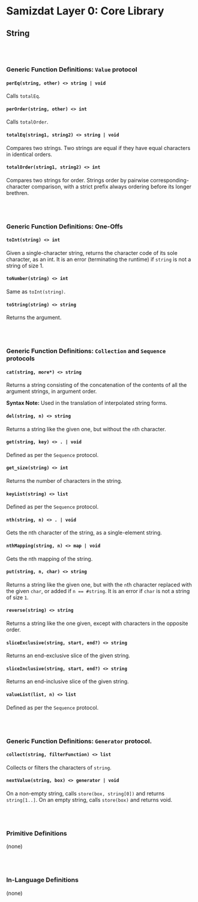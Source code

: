 Samizdat Layer 0: Core Library
==============================

String
------

<br><br>
### Generic Function Definitions: `Value` protocol

#### `perEq(string, other) <> string | void`

Calls `totalEq`.

#### `perOrder(string, other) <> int`

Calls `totalOrder`.

#### `totalEq(string1, string2) <> string | void`

Compares two strings. Two strings are equal if they have equal characters in
identical orders.

#### `totalOrder(string1, string2) <> int`

Compares two strings for order. Strings order by pairwise
corresponding-character comparison, with a strict prefix always ordering
before its longer brethren.

<br><br>
### Generic Function Definitions: One-Offs

#### `toInt(string) <> int`

Given a single-character string, returns the character code
of its sole character, as an int. It is an error (terminating
the runtime) if `string` is not a string of size 1.

#### `toNumber(string) <> int`

Same as `toInt(string)`.

#### `toString(string) <> string`

Returns the argument.


<br><br>
### Generic Function Definitions: `Collection` and `Sequence` protocols

#### `cat(string, more*) <> string`

Returns a string consisting of the concatenation of the contents
of all the argument strings, in argument order.

**Syntax Note:** Used in the translation of interpolated string forms.

#### `del(string, n) <> string`

Returns a string like the given one, but without the `n`th character.

#### `get(string, key) <> . | void`

Defined as per the `Sequence` protocol.

#### `get_size(string) <> int`

Returns the number of characters in the string.

#### `keyList(string) <> list`

Defined as per the `Sequence` protocol.

#### `nth(string, n) <> . | void`

Gets the nth character of the string, as a single-element string.

#### `nthMapping(string, n) <> map | void`

Gets the nth mapping of the string.

#### `put(string, n, char) <> string`

Returns a string like the given one, but with the `n`th character replaced
with the given `char`, or added if `n == #string`. It is an error
if `char` is not a string of size `1`.

#### `reverse(string) <> string`

Returns a string like the one given, except with characters in the opposite
order.

#### `sliceExclusive(string, start, end?) <> string`

Returns an end-exclusive slice of the given string.

#### `sliceInclusive(string, start, end?) <> string`

Returns an end-inclusive slice of the given string.

#### `valueList(list, n) <> list`

Defined as per the `Sequence` protocol.


<br><br>
### Generic Function Definitions: `Generator` protocol.

#### `collect(string, filterFunction) <> list`

Collects or filters the characters of `string`.

#### `nextValue(string, box) <> generator | void`

On a non-empty string, calls `store(box, string[0])` and returns
`string[1..]`. On an empty string, calls `store(box)` and returns void.


<br><br>
### Primitive Definitions

(none)


<br><br>
### In-Language Definitions

(none)
